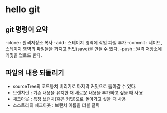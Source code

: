 # hello git

## git 명령어 요약

-clone : 원격저장소 복사
-add : 스테이지 영역에 작업 파일 추가 
-commit : 세이브, 스테이지 영역의 파일들을 가지고 커밋(save)을 만들 수 있다.
-push : 원격 저장소에 커밋을 업로드 한다.

## 파일의 내용 되돌리기
- sourceTree의 코드뭉치 버리기로 마지막 커밋으로 돌아갈 수 있다.
- 브랜치란 : 기존 내용을 유지한 채 새로운 내용을 추가하고 싶을 때 사용
- 체크아웃 : 특정 브랜치(혹은 커밋)으로 돌아가고 싶을 때 사용
- 소스트리의 체크아웃 : 브랜치 이름을 더블 클릭